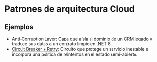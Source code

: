 # Patrones de arquitectura Cloud

## Ejemplos

- [Anti-Corruption Layer](anticorruptionlayer/README.md): Capa que aísla al dominio de un CRM legado y traduce sus datos a un contrato limpio en .NET 8.
- [Circuit Breaker + Retry](retry/README.md): Circuito que protege un servicio inestable e incorpora una política de reintentos en el estado semi-abierto.
